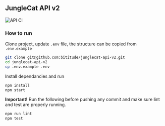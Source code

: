 ## JungleCat API v2
![API CI](https://github.com/bititude/junglecat-api-v2/workflows/API%20CI/badge.svg)

### How to run

Clone project, update `.env` file, the structure can be copied from `.env.example`
```sh
git clone git@github.com:bititude/junglecat-api-v2.git
cd junglecat-api-v2
cp .env.example .env
```
Install dependancies and run

```sh
npm install
npm start
```

**Important!** 
Run the following before pushing any commit and make sure lint and test are properly running. 

```sh
npm run lint
npm test
```
